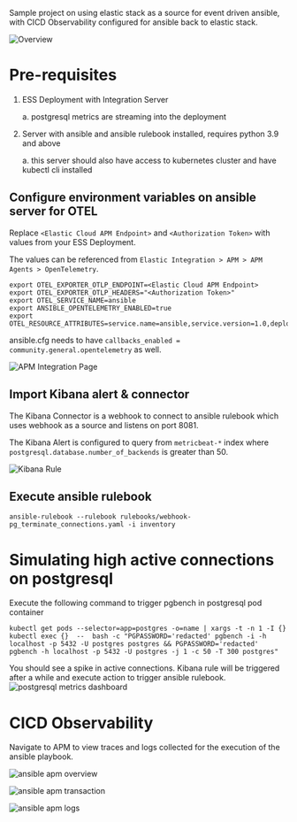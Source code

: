 Sample project on using elastic stack as a source for event driven ansible, with CICD Observability configured for ansible back to elastic stack.

![Overview](./screenshots/overview.png)

# Pre-requisites
1. ESS Deployment with Integration Server

    a. postgresql metrics are streaming into the deployment
2. Server with ansible and ansible rulebook installed, requires python 3.9 and above

    a. this server should also have access to kubernetes cluster and have kubectl cli installed

## Configure environment variables on ansible server for OTEL
Replace `<Elastic Cloud APM Endpoint>` and `<Authorization Token>` with values from your ESS Deployment.

The values can be referenced from `Elastic Integration > APM > APM Agents > OpenTelemetry`.

```
export OTEL_EXPORTER_OTLP_ENDPOINT=<Elastic Cloud APM Endpoint>
export OTEL_EXPORTER_OTLP_HEADERS="<Authorization Token>"
export OTEL_SERVICE_NAME=ansible
export ANSIBLE_OPENTELEMETRY_ENABLED=true
export OTEL_RESOURCE_ATTRIBUTES=service.name=ansible,service.version=1.0,deployment.environment=production
```

ansible.cfg needs to have `callbacks_enabled = community.general.opentelemetry` as well.

![APM Integration Page](./screenshots/apm_integration.png)

## Import Kibana alert & connector
The Kibana Connector is a webhook to connect to ansible rulebook which uses webhook as a source and listens on port 8081.

The Kibana Alert is configured to query from `metricbeat-*` index where `postgresql.database.number_of_backends` is greater than 50.

![Kibana Rule](./screenshots/kibana_rule.png)

## Execute ansible rulebook

```
ansible-rulebook --rulebook rulebooks/webhook-pg_terminate_connections.yaml -i inventory
```

# Simulating high active connections on postgresql

Execute the following command to trigger pgbench in postgresql pod container
```
kubectl get pods --selector=app=postgres -o=name | xargs -t -n 1 -I {} kubectl exec {}  --  bash -c "PGPASSWORD='redacted' pgbench -i -h localhost -p 5432 -U postgres postgres && PGPASSWORD='redacted' pgbench -h localhost -p 5432 -U postgres -j 1 -c 50 -T 300 postgres"
```

You should see a spike in active connections. Kibana rule will be triggered after a while and execute action to trigger ansible rulebook.
![postgresql metrics dashboard](./screenshots/postgresql_metrics_dashboard.png)

# CICD Observability
Navigate to APM to view traces and logs collected for the execution of the ansible playbook.

![ansible apm overview](./screenshots/ansible_apm_overview.png)

![ansible apm transaction](./screenshots/ansible_apm_transaction_trace.png)

![ansible apm logs](./screenshots/ansible_apm_logs.png)